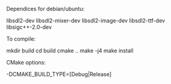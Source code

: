 Dependices for debian/ubuntu:

  libsdl2-dev
  libsdl2-mixer-dev
  libsdl2-image-dev
  libsdl2-ttf-dev
  libsigc++-2.0-dev

To compile:

  mkdir build
  cd build
  cmake ..
  make -j4
  make install

CMake options:

  -DCMAKE_BUILD_TYPE=[Debug|Release]
